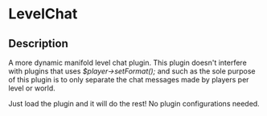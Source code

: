 LevelChat
=========

## Description
A more dynamic manifold level chat plugin. This plugin doesn't interfere with plugins that uses *$player->setFormat();* and such as the sole purpose of this plugin is to only separate the chat messages made by players per level or world.

Just load the plugin and it will do the rest! No plugin configurations needed.